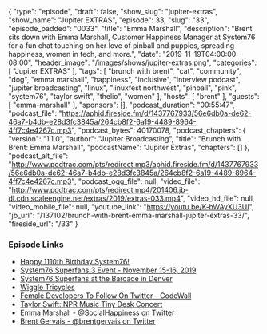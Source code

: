 {
  "type": "episode",
  "draft": false,
  "show_slug": "jupiter-extras",
  "show_name": "Jupiter EXTRAS",
  "episode": 33,
  "slug": "33",
  "episode_padded": "0033",
  "title": "Emma Marshall",
  "description": "Brent sits down with Emma Marshall, Customer Happiness Manager at System76 for a fun chat touching on her love of pinball and puppies, spreading happiness, women in tech, and more.",
  "date": "2019-11-19T04:00:00-08:00",
  "header_image": "/images/shows/jupiter-extras.png",
  "categories": [
    "Jupiter EXTRAS"
  ],
  "tags": [
    "brunch with brent",
    "cat",
    "community",
    "dog",
    "emma marshall",
    "happiness",
    "inclusive",
    "interview podcast",
    "jupiter broadcasting",
    "linux",
    "linuxfest northwest",
    "pinball",
    "pink",
    "system76",
    "taylor swift",
    "thelio",
    "women"
  ],
  "hosts": [
    "brent"
  ],
  "guests": [
    "emma-marshall"
  ],
  "sponsors": [],
  "podcast_duration": "00:55:47",
  "podcast_file": "https://aphid.fireside.fm/d/1437767933/56e6db0a-de62-46a7-b4db-e28d3fc3845a/264cb8f2-6a19-4489-8964-4ff7c4e4267c.mp3",
  "podcast_bytes": 40170078,
  "podcast_chapters": {
    "version": "1.1.0",
    "author": "Jupiter Broadcasting",
    "title": "Brunch with Brent: Emma Marshall",
    "podcastName": "Jupiter Extras",
    "chapters": []
  },
  "podcast_alt_file": "http://www.podtrac.com/pts/redirect.mp3/aphid.fireside.fm/d/1437767933/56e6db0a-de62-46a7-b4db-e28d3fc3845a/264cb8f2-6a19-4489-8964-4ff7c4e4267c.mp3",
  "podcast_ogg_file": null,
  "video_file": "http://www.podtrac.com/pts/redirect.mp4/201406.jb-dl.cdn.scaleengine.net/extras/2019/extras-033.mp4",
  "video_hd_file": null,
  "video_mobile_file": null,
  "youtube_link": "https://youtu.be/K-hWAyXU3UI",
  "jb_url": "/137102/brunch-with-brent-emma-marshall-jupiter-extras-33/",
  "fireside_url": "/33"
}


### Episode Links

  * [Happy 1110th Birthday System76!](https://twitter.com/system76/status/1192631181872959488 "Happy 1110th Birthday System76!")
  * [System76 Superfans 3 Event - November 15-16, 2019](https://blog.system76.com/post/188835953849/winners-of-superfan-3-mission-to-thelio "System76 Superfans 3 Event - November 15-16, 2019")
  * [System76 Superfans at the Barcade in Denver](https://twitter.com/SocialHappiness/status/1195587664398827520 "System76 Superfans at the Barcade in Denver")
  * [Wiggle Tricycles](https://www.youtube.com/watch?v=-Op_YBlQNK8 "Wiggle Tricycles")
  * [Female Developers To Follow On Twitter - CodeWall](https://www.codewall.co.uk/female-developers-to-follow-on-twitter/ "Female Developers To Follow On Twitter - CodeWall")
  * [Taylor Swift: NPR Music Tiny Desk Concert](https://www.youtube.com/watch?v=FvVnP8G6ITs "Taylor Swift: NPR Music Tiny Desk Concert")
  * [Emma Marshall - @SocialHappiness on Twitter](https://twitter.com/SocialHappiness "Emma Marshall - @SocialHappiness on Twitter")
  * [Brent Gervais - @brentgervais on Twitter](https://twitter.com/brentgervais "Brent Gervais - @brentgervais on Twitter")



